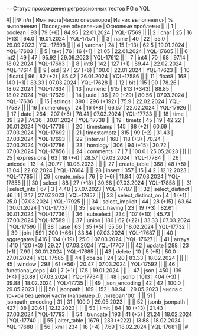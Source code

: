 ==Статус прохождения регрессионных тестов PG в YQL

#|
||№ п/п | Имя теста|Число операторов| Из них выполняется| % выполнения | Последнее обновление | Основные проблемы ||
|| 1 | boolean | 93 | 79 (+6) | 84.95 | 22.01.2024 | YQL-17569 ||
|| 2 | char | 25 | 16 (+13) | 64.0 | 19.01.2024 | YQL-17571 ||
|| 3 | name | 40 | 22 | 55.0 | 29.09.2023 | YQL-17598 ||
|| 4 | varchar | 24 | 15 (+13) | 62.5 | 19.01.2024 | YQL-17603 ||
|| 5 | text | 76 | 16 (+1) | 21.05 | 22.01.2024 | YQL-17605 ||
|| 6 | int2 | 49 | 47 | 95.92 | 29.09.2023 | YQL-17612 ||
|| 7 | int4 | 70 | 68 | 97.14 | 18.02.2024 | YQL-17663 ||
|| 8 | int8 | 142 | 127 (+1) | 89.44 | 22.02.2024 | YQL-17614 ||
|| 9 | oid | 27 | 27 (+6) | 100.0 | 22.01.2024 | YQL-17623 ||
|| 10 | float4 | 96 | 82 (+2) | 85.42 | 26.01.2024 | YQL-17586 ||
|| 11 | float8 | 168 | 140 (+1) | 83.33 | 07.03.2024 | YQL-17628 ||
|| 12 | bit | 115 | 90 | 78.26 | 18.02.2024 | YQL-17634 ||
|| 13 | numeric | 915 | 813 (+343) | 88.85 | 18.02.2024 | YQL-17629 ||
|| 14 | uuid | 36 | 29 (+29) | 80.56 | 07.03.2024 | YQL-17636 ||
|| 15 | strings | 390 | 296 (+192) | 75.9 | 22.02.2024 | YQL-17587 ||
|| 16 | numerology | 24 | 16 (+8) | 66.67 | 22.02.2024 | YQL-17926 ||
|| 17 | date | 264 | 207 (+5) | 78.41 | 07.03.2024 | YQL-17733 ||
|| 18 | time | 39 | 29 | 74.36 | 30.01.2024 | YQL-17738 ||
|| 19 | timetz | 45 | 19 | 42.22 | 30.01.2024 | YQL-17739 ||
|| 20 | timestamp | 145 | 88 (+2) | 60.69 | 07.03.2024 | YQL-17692 ||
|| 21 | timestamptz | 315 | 99 (+2) | 31.43 | 07.03.2024 | YQL-17693 ||
|| 22 | interval | 168 | 118 (+3) | 70.24 | 07.03.2024 | YQL-17786 ||
|| 23 | horology | 306 | 94 (+15) | 30.72 | 07.03.2024 | YQL-17856 ||
|| 24 | comments | 7 | 7 | 100.0 | 25.05.2023 |  ||
|| 25 | expressions | 63 | 18 (+4) | 28.57 | 07.03.2024 | YQL-17784 ||
|| 26 | unicode | 13 | 4 | 30.77 | 10.08.2023 | ||
|| 27 | create_table | 368 | 48 (+5) | 13.04 | 22.02.2024 | YQL-17664 ||
|| 28 | insert | 357 | 15 | 4.2 | 12.12.2023 | YQL-17785 ||
|| 29 | create_misc | 76 | 9 (+6) | 11.84 | 07.03.2024 | YQL-17855 ||
|| 30 | select | 88 | 27 (+18) | 30.68 | 07.03.2024 | YQL-17858 ||
|| 31 | select_into | 67 | 3 | 4.48 | 27.07.2023 | YQL-17787 ||
|| 32 | select_distinct | 46 | 1 | 2.17 | 27.07.2023 | YQL-17857 ||
|| 33 | select_distinct_on | 4 | 1 (+1) | 25.0 | 07.03.2024 | YQL-17925 ||
|| 34 | select_implicit | 44 | 28 (+15) | 63.64 | 30.01.2024 | YQL-17737 ||
|| 35 | select_having | 23 | 19 (+3) | 82.61 | 30.01.2024 | YQL-17736 ||
|| 36 | subselect | 234 | 107 (+10) | 45.73 | 07.03.2024 | YQL-17589 ||
|| 37 | union | 186 | 62 (+22) | 33.33 | 07.03.2024 | YQL-17590 ||
|| 38 | case | 63 | 35 (+5) | 55.56 | 18.02.2024 | YQL-17732 ||
|| 39 | join | 591 | 200 (+66) | 33.84 | 07.03.2024 | YQL-17687 ||
|| 40 | aggregates | 416 | 104 (+19) | 25.0 | 07.03.2024 | YQL-17627 ||
|| 41 | arrays | 410 | 120 (+3) | 29.27 | 07.03.2024 | YQL-17707 ||
|| 42 | update | 288 | 23 (+1) | 7.99 | 30.01.2024 | YQL-17685 ||
|| 43 | delete | 10 | 5 (+5) | 50.0 | 27.01.2024 | YQL-17585 ||
|| 44 | dbsize | 24 | 20 | 83.33 | 18.02.2024 | ||
|| 45 | window | 298 | 61 (+56) | 20.47 | 07.03.2024 | YQL-17592 ||
|| 46 | functional_deps | 40 | 7 (+1) | 17.5 | 19.01.2024 | ||
|| 47 | json | 450 | 139 (+4) | 30.89 | 07.03.2024 | YQL-17734 ||
|| 48 | jsonb | 1013 | 404 (+3) | 39.88 | 18.02.2024 | YQL-17735 ||
|| 49 | json_encoding | 42 | 42 | 100.0 | 29.05.2023 | ||
|| 50 | jsonpath | 169 | 152 | 89.94 | 29.05.2023 | числа с точкой без целой части (например .1), литерал '00' ||
|| 51 | jsonpath_encoding | 31 | 31 | 100.0 | 29.05.2023 | ||
|| 52 | jsonb_jsonpath | 427 | 88 | 20.61 | 12.12.2023 | ||
|| 53 | limit | 84 | 18 (+13) | 21.43 | 07.03.2024 | YQL-17783 ||
|| 54 | truncate | 193 | 41 (+5) | 21.24 | 18.02.2024 | YQL-17740 ||
|| 55 | alter_table | 1679 | 233 (+222) | 13.88 | 18.02.2024 | YQL-17688 ||
|| 56 | xml | 234 | 18 (+4) | 7.69 | 18.02.2024 | YQL-17681 ||
|#
